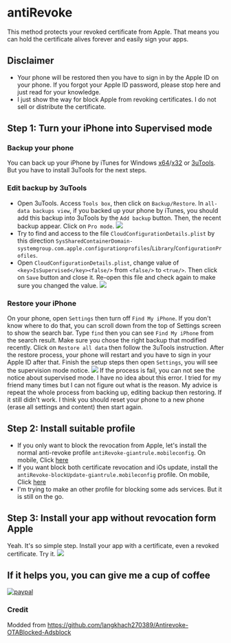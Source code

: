 # antiRevoke
This method protects your revoked certificate from Apple. That means you can hold the certificate alives forever and easily sign your apps.
## Disclaimer
* Your phone will be restored then you have to sign in by the Apple ID on your phone. If you forgot your Apple ID password, please stop here and just read for your knowledge.
*  I just show the way for block Apple from revoking certificates. I do not sell or distribute the certificate.
## Step 1: Turn your iPhone into Supervised mode
### Backup your phone
You can back up your iPhone by iTunes for Windows [x64](https://www.apple.com/itunes/download/win64/)/[x32](https://www.apple.com/itunes/download/win32/) or [3uTools](http://www.3u.com/). But you have to install 3uTools for the next steps.
### Edit backup by 3uTools
* Open 3uTools. Access `Tools box`, then click on `Backup/Restore`. In `all-data backups view`, if you backed up your phone by iTunes, you should add this backup into 3uTools by the `Add backup` button. Then, the recent backup appear. Click on `Pro mode`.
![](https://github.com/giantrule/antiRevoke/raw/master/imgs/01.jpg)
* Try to find and access to the file `CloudConfigurationDetails.plist` by this direction `SysSharedContainerDomain-systemgroup.com.apple.configurationprofiles`/`Library`/`ConfigurationProfiles`.
* Open `CloudConfigurationDetails.plist`, change value of `<key>IsSupervised</key><false/>` from `<false/>` to `<true/>`. Then click on `Save` button and close it. Re-open this file and check again to make sure you changed the value.
![](https://github.com/giantrule/antiRevoke/raw/master/imgs/02.jpg)
### Restore your iPhone
On your phone, open `Settings` then turn off `Find My iPhone`. If you don't know where to do that, you can scroll down from the top of Settings screen to show the search bar. Type `find` then you can see `Find My iPhone` from the search result.
Make sure you chose the right backup that modified recently. Click on `Restore all data` then follow the 3uTools instruction.
After the restore process, your phone will restart and you have to sign in your Apple ID after that. Finish the setup steps then open `Settings`, you will see the supervision mode notice.
![](https://github.com/giantrule/antiRevoke/raw/master/imgs/03.png)
If the process is fail, you can not see the notice about supervised mode. I have no idea about this error. I tried for my friend many times but I can not figure out what is the reason. My advice is repeat the whole process from backing up, editing backup then restoring. If it still didn't work. I think you should reset your phone to a new phone (erase all settings and content) then start again.

## Step 2: Install suitable profile
* If you only want to block the revocation from Apple, let's install the normal anti-revoke profile `antiRevoke-giantrule.mobileconfig`. On mobile, Click [here](https://raw.githubusercontent.com/giantrule/antiRevoke/master/antiRevoke-giantrule.mobileconfig)
* If you want block both certificate revocation and iOs update, install the `antiRevoke-blockUpdate-giantrule.mobileconfig` profile. On mobile, Click [here](https://raw.githubusercontent.com/giantrule/antiRevoke/master/antiRevoke-blockUpdate-giantrule.mobileconfig)
* I'm trying to make an other profile for blocking some ads services. But it is still on the go.
## Step 3: Install your app without revocation form Apple
Yeah. It's so simple step. Install your app with a certificate, even a revoked certificate. Try it.
![](https://github.com/giantrule/antiRevoke/raw/master/imgs/04.png)
## If it helps you, you can give me a cup of coffee
[![paypal](https://www.paypalobjects.com/en_US/i/btn/btn_donateCC_LG.gif)](ltn119412@gmail.com)

### Credit
Modded from https://github.com/langkhach270389/Antirevoke-OTABlocked-Adsblock
